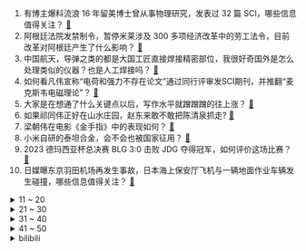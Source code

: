 1. 有博主爆料流浪 16 年留美博士曾从事物理研究，发表过 32 篇 SCI，哪些信息值得关注？ [:link:](https://www.zhihu.com/question/638205333)
2. 阿根廷法院发禁制令，暂停米莱涉及 300 多项经济改革中的劳工法令，目前改革对阿根廷产生了什么影响？ [:link:](https://www.zhihu.com/question/638179240)
3. 中国航天，导弹之类的都是大国工匠直接焊接精密部位，我很好奇国外是怎么处理类似的仪器？也是人工焊接吗？ [:link:](https://www.zhihu.com/question/624526537)
4. 如何看凡伟宣称“电荷和强力不存在论文”通过同行评审发SCI期刊，并推翻“麦克斯韦电磁理论”？ [:link:](https://www.zhihu.com/question/637979273)
5. 大家是在想通了什么关键点以后，写作水平就蹭蹭蹭的往上涨？ [:link:](https://www.zhihu.com/question/633733382)
6. 如果祁同伟正好在山水庄园，赵东来敢不敢把陈清泉抓走? [:link:](https://www.zhihu.com/question/637603235)
7. 梁朝伟在电影《金手指》中的表现如何？ [:link:](https://www.zhihu.com/question/637143411)
8. 小米自研的泰坦合金，会不会也被国家征用？ [:link:](https://www.zhihu.com/question/637522115)
9. 2023 德玛西亚杯总决赛 BLG 3:0 击败 JDG 夺得冠军，如何评价这场比赛？ [:link:](https://www.zhihu.com/question/638363682)
10. 日媒曝东京羽田机场再发生事故，日本海上保安厅飞机与一辆地面作业车辆发生碰撞，哪些信息值得关注？ [:link:](https://www.zhihu.com/question/638372908)
<details>
<summary>11 ~ 20</summary>

11. 日本石川县宣布进入紧急状态，紧急状态意味着什么？为何这个时间点宣布进入该状态？ [:link:](https://www.zhihu.com/question/638375495)
12. 以色列驻英国大使称支持摧毁整个加沙「日本被美国轰炸完不也好好的」，如何评价该言论？ [:link:](https://www.zhihu.com/question/638336701)
13. 鲁东大学一学生疑被冰锥砸中倒地，医院工作人员称「已去世」，具体情况如何？责任该如何判定？ [:link:](https://www.zhihu.com/question/638355600)
14. 报道称美国一航班起飞后不久紧急降落，一扇窗户和一部分机身失踪，波音回应正在调查，哪些信息值得关注？ [:link:](https://www.zhihu.com/question/638355271)
15. 中基协一周发布 27 张纪律处分，竟有私募挪用基金财产出国旅游、报商学院，如何看待此事？ [:link:](https://www.zhihu.com/question/638295330)
16. 日核电站地震受损情况比公布的严重，相关设备的漏油量是原先公布的 5 倍多，有何影响？哪些信息值得关注？ [:link:](https://www.zhihu.com/question/638357968)
17. 《权力的游戏》中胖子山姆人聪明，爱读书，为什么他的父亲却鄙视他、憎恨他？ [:link:](https://www.zhihu.com/question/549467833)
18. 假如世界上只剩3种语言，那么会是哪3种？为什么？ [:link:](https://www.zhihu.com/question/20209032)
19. 日本专家估算能登半岛地震所致损失或超 8000 亿日元，对于当地经济影响有多大？哪些信息值得关注？ [:link:](https://www.zhihu.com/question/638357977)
20. 2023年你最喜欢的MLSys相关的工作是什么？ [:link:](https://www.zhihu.com/question/637480969)
</details>
<details>
<summary>21 ~ 30</summary>

21. 新车价格战持续，二手车保值率普降，平均周转期超 60 天，超九成二手车商在亏钱，「捡漏」机会来了吗？ [:link:](https://www.zhihu.com/question/638295345)
22. 如何看待出厂两个月的波音737max-9在空中掉落舱门？ [:link:](https://www.zhihu.com/question/638335225)
23. 为什么跑步时身体要上下移动？ [:link:](https://www.zhihu.com/question/638000338)
24. 有哪些「看起来平平无奇，但实际很好吃」的糕点/点心？ [:link:](https://www.zhihu.com/question/637189126)
25. 羽田机场撞机事故中日航客机的话音记录器已被找到，将为事故调查带来哪些帮助？ [:link:](https://www.zhihu.com/question/638384012)
26. 美国总统拜登开始 2024 年大选竞选活动，有哪些信息值得关注？ [:link:](https://www.zhihu.com/question/638298466)
27. 执法人员不让商户摆广告牌被骂，官方回应「正调查处理」，如何看待此事？ [:link:](https://www.zhihu.com/question/638154544)
28. 大学教授的社会地位如何？ [:link:](https://www.zhihu.com/question/321176129)
29. 如何看待全开源的斯坦福Mobile ALOHA机器人？ [:link:](https://www.zhihu.com/question/638294654)
30. 过去的一年，开源大模型真的比闭源的大模型取得了更多的进展和成就么？ [:link:](https://www.zhihu.com/question/638342075)
</details>
<details>
<summary>31 ~ 40</summary>

31. 日本能登地区地震已造成 126 人死亡，后续救援重点有哪些？ [:link:](https://www.zhihu.com/question/638358278)
32. 美最高法院同意审查科罗拉多州「取消特朗普大选资格」的裁决，释放出哪些信号？ [:link:](https://www.zhihu.com/question/638337996)
33. 日本石川县能登半岛又连发 5.3 级、4.5 级地震，目前情况如何？是否与此前地震有关？ [:link:](https://www.zhihu.com/question/638300544)
34. 《繁花》中的「不响」是什么意思？ [:link:](https://www.zhihu.com/question/638335135)
35. 美国阿拉斯加航空公司宣布暂时停飞 65 架波音 737 MAX 9 飞机，哪些信息值得关注？ [:link:](https://www.zhihu.com/question/638357366)
36. 3天揽金近60亿！哈尔滨为何能接住这「泼天的富贵」？哈尔滨旅游热会是昙花一现吗？对此你怎么看？ [:link:](https://www.zhihu.com/question/638358330)
37. 第一批 00 后毕业进到养老院引发热议，年轻人为什么开始关注养老了呢？你如何看待这种行为？ [:link:](https://www.zhihu.com/question/638263208)
38. 为什么佐助后期不用蛇系忍术了? [:link:](https://www.zhihu.com/question/611005792)
39. 如果能回到高三，你最想给那个时候的自己说什么? [:link:](https://www.zhihu.com/question/633489774)
40. 自媒体博主说 HR 让她不要对工作有期待，期待是毒药，你认为打工人到底应不应该在工作当中追逐意义感？ [:link:](https://www.zhihu.com/question/638262931)
</details>
<details>
<summary>41 ~ 50</summary>

41. 当一个中年人失去所有的时候，还有东山再起的可能吗？ [:link:](https://www.zhihu.com/question/431766174)
42. 过于理性，缺乏感性该如何改变？ [:link:](https://www.zhihu.com/question/638081965)
43. 朝鲜媒体证实朝鲜人民军 5 日上午进行海军实弹射击演习，哪些信息值得关注？ [:link:](https://www.zhihu.com/question/638216583)
44. ChatGPT 大火， AI 时代的到来，我们到底是该焦虑还是该欣喜？ [:link:](https://www.zhihu.com/question/638262790)
45. 学习无效的原因有哪些？ [:link:](https://www.zhihu.com/question/530791286)
46. 如何评价电视剧《鸣龙少年》大结局？ [:link:](https://www.zhihu.com/question/638391357)
47. 如何看待「WTT多哈男子总决赛」樊振东0：4不敌王楚钦? [:link:](https://www.zhihu.com/question/638267561)
48. 为什么在罗马帝国时期，高卢等农业条件优异的地区没有得到充分的开发？ [:link:](https://www.zhihu.com/question/637991308)
49. 如果 AI 能够完美复制人类情感和意识，你会愿意与之建立亲密情感关系吗？ [:link:](https://www.zhihu.com/question/638178079)
50. 如果一辈子只吃荤，不吃素会怎样？ [:link:](https://www.zhihu.com/question/637634220)
</details><details>
<summary>bilibili</summary>

</details>